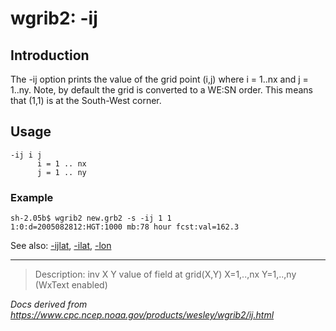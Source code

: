 # wgrib2: -ij

## Introduction

The -ij option prints the value of the grid point (i,j)
where i = 1..nx and j = 1..ny. Note, by default the grid is converted to a
WE:SN order. This means that (1,1) is at the South-West corner.

## Usage

```
-ij i j
      i = 1 .. nx
      j = 1 .. ny
```

### Example

```
sh-2.05b$ wgrib2 new.grb2 -s -ij 1 1
1:0:d=2005082812:HGT:1000 mb:78 hour fcst:val=162.3
```

See also: [-ijlat](./ijlat.md), [-ilat](./ilat.md), [-lon](./lon.md)

---

> Description: inv X Y value of field at grid(X,Y) X=1,..,nx Y=1,..,ny (WxText enabled)

_Docs derived from <https://www.cpc.ncep.noaa.gov/products/wesley/wgrib2/ij.html>_
